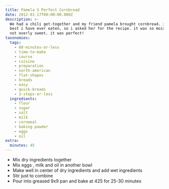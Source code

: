 ```yaml
---
title: Pamela S Perfect Cornbread
date: 2012-01-17T00:00:00.000Z
description: >-
  We had a chili get-together and my friend pamela brought cornbread. it was the
  best i have ever eaten, so i asked her for the recipe. it was so moist, and
  not overly sweet. it was perfect!
taxonomies:
  tags:
    - 60-minutes-or-less
    - time-to-make
    - course
    - cuisine
    - preparation
    - north-american
    - flat-shapes
    - breads
    - easy
    - quick-breads
    - 3-steps-or-less
  ingredients:
    - flour
    - sugar
    - salt
    - milk
    - cornmeal
    - baking powder
    - eggs
    - oil
extra:
  minutes: 45
---
```

 - Mix dry ingredients together
 - Mix eggs , milk and oil in another bowl
 - Make well in center of dry ingredients and add wet ingredients
 - Stir just to combine
 - Pour into greased 9x9 pan and bake at 425 for 25-30 minutes
